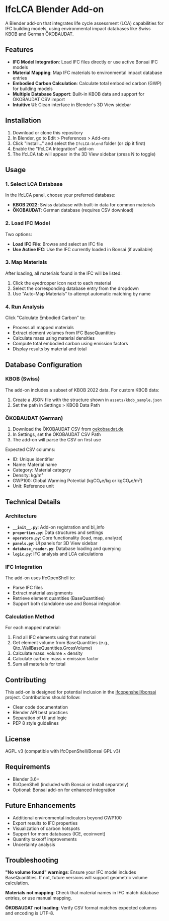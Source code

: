 # IfcLCA Blender Add-on

A Blender add-on that integrates life cycle assessment (LCA) capabilities for IFC building models, using environmental impact databases like Swiss KBOB and German ÖKOBAUDAT.

## Features

- **IFC Model Integration**: Load IFC files directly or use active Bonsai IFC models
- **Material Mapping**: Map IFC materials to environmental impact database entries
- **Embodied Carbon Calculation**: Calculate total embodied carbon (GWP) for building models
- **Multiple Database Support**: Built-in KBOB data and support for ÖKOBAUDAT CSV import
- **Intuitive UI**: Clean interface in Blender's 3D View sidebar


## Installation

1. Download or clone this repository
2. In Blender, go to Edit > Preferences > Add-ons
3. Click "Install..." and select the `IfcLCA-blend` folder (or zip it first)
4. Enable the "IfcLCA Integration" add-on
5. The IfcLCA tab will appear in the 3D View sidebar (press N to toggle)

## Usage

### 1. Select LCA Database

In the IfcLCA panel, choose your preferred database:
- **KBOB 2022**: Swiss database with built-in data for common materials
- **ÖKOBAUDAT**: German database (requires CSV download)

### 2. Load IFC Model

Two options:
- **Load IFC File**: Browse and select an IFC file
- **Use Active IFC**: Use the IFC currently loaded in Bonsai (if available)

### 3. Map Materials

After loading, all materials found in the IFC will be listed:
1. Click the eyedropper icon next to each material
2. Select the corresponding database entry from the dropdown
3. Use "Auto-Map Materials" to attempt automatic matching by name

### 4. Run Analysis

Click "Calculate Embodied Carbon" to:
- Process all mapped materials
- Extract element volumes from IFC BaseQuantities
- Calculate mass using material densities
- Compute total embodied carbon using emission factors
- Display results by material and total

## Database Configuration

### KBOB (Swiss)

The add-on includes a subset of KBOB 2022 data. For custom KBOB data:
1. Create a JSON file with the structure shown in `assets/kbob_sample.json`
2. Set the path in Settings > KBOB Data Path

### ÖKOBAUDAT (German)

1. Download the ÖKOBAUDAT CSV from [oekobaudat.de](https://www.oekobaudat.de/)
2. In Settings, set the ÖKOBAUDAT CSV Path
3. The add-on will parse the CSV on first use

Expected CSV columns:
- ID: Unique identifier
- Name: Material name
- Category: Material category
- Density: kg/m³
- GWP100: Global Warming Potential (kgCO₂e/kg or kgCO₂e/m³)
- Unit: Reference unit

## Technical Details

### Architecture

- **`__init__.py`**: Add-on registration and bl_info
- **`properties.py`**: Data structures and settings
- **`operators.py`**: Core functionality (load, map, analyze)
- **`panels.py`**: UI panels for 3D View sidebar
- **`database_reader.py`**: Database loading and querying
- **`logic.py`**: IFC analysis and LCA calculations

### IFC Integration

The add-on uses IfcOpenShell to:
- Parse IFC files
- Extract material assignments
- Retrieve element quantities (BaseQuantities)
- Support both standalone use and Bonsai integration

### Calculation Method

For each mapped material:
1. Find all IFC elements using that material
2. Get element volume from BaseQuantities (e.g., Qto_WallBaseQuantities.GrossVolume)
3. Calculate mass: volume × density
4. Calculate carbon: mass × emission factor
5. Sum all materials for total

## Contributing

This add-on is designed for potential inclusion in the [ifcopenshell/bonsai](https://github.com/ifcopenshell/bonsai) project. Contributions should follow:

- Clear code documentation
- Blender API best practices
- Separation of UI and logic
- PEP 8 style guidelines

## License

AGPL v3 (compatible with IfcOpenShell/Bonsai GPL v3)

## Requirements

- Blender 3.6+
- IfcOpenShell (included with Bonsai or install separately)
- Optional: Bonsai add-on for enhanced integration

## Future Enhancements

- Additional environmental indicators beyond GWP100
- Export results to IFC properties
- Visualization of carbon hotspots
- Support for more databases (ICE, ecoinvent)
- Quantity takeoff improvements
- Uncertainty analysis

## Troubleshooting

**"No volume found" warnings**: Ensure your IFC model includes BaseQuantities. If not, future versions will support geometric volume calculation.

**Materials not mapping**: Check that material names in IFC match database entries, or use manual mapping.

**ÖKOBAUDAT not loading**: Verify CSV format matches expected columns and encoding is UTF-8. 